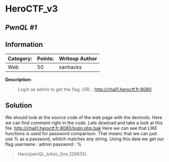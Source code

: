 # __HeroCTF_v3__ 
## _PwnQL #1_

## Information

**Category:** | **Points:** | **Writeup Author**
--- | --- | ---
Web | 50 | xanhacks

**Description:** 

> Login as admin to get the flag.
URL : http://chall1.heroctf.fr:8080

## Solution
We should look at the source code of the web page with the devtools. Here we can find comment right in the code. <!-- Hello dev, do not forget to remove login.php.bak before committing your code. -->
Lets dowload and take a look at this file. http://chall1.heroctf.fr:8080/login.php.bak
Here we can see that LIKE functions is used for password comparison. That meanc that we can just use % as a password, whitch matches any string.
Using this data we get our flag
username : admin
password : %


> Hero{pwnQL_b4sic_0ne_129835}
